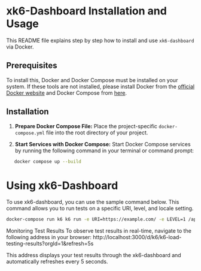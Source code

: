 # xk6-Dashboard Installation and Usage

This README file explains step by step how to install and use `xk6-dashboard` via Docker.

## Prerequisites

To install this, Docker and Docker Compose must be installed on your system. If these tools are not installed, please install Docker from the [official Docker website](https://docs.docker.com/get-docker/) and Docker Compose from [here](https://docs.docker.com/compose/install/).

## Installation

1. **Prepare Docker Compose File:**
   Place the project-specific `docker-compose.yml` file into the root directory of your project.

2. **Start Services with Docker Compose:**
   Start Docker Compose services by running the following command in your terminal or command prompt:
```bash
   docker compose up --build
```


# Using xk6-Dashboard

To use xk6-dashboard, you can use the sample command below. This command allows you to run tests on a specific URI, level, and locale setting.

```bash
docker-compose run k6 k6 run -e URI=https://example.com/ -e LEVEL=1 /application/app/main.js
```

Monitoring Test Results
To observe test results in real-time, navigate to the following address in your browser:
http://localhost:3000/d/k6/k6-load-testing-results?orgId=1&refresh=5s


This address displays your test results through the xk6-dashboard and automatically refreshes every 5 seconds.